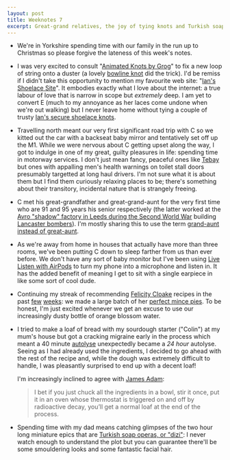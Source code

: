 ```yaml
---
layout: post
title: Weeknotes 7
excerpt: Great-grand relatives, the joy of tying knots and Turkish soap operas.
---
```

*   We're in Yorkshire spending time with our family in the run up to Christmas so please forgive the lateness of this week's notes.

*   I was very excited to consult "[Animated Knots by Grog](https://www.animatedknots.com)" to fix a new loop of string onto a duster (a lovely [bowline knot](https://www.animatedknots.com/bowline-knot) did the trick). I'd be remiss if I didn't take this opportunity to mention my favourite web site: "[Ian's Shoelace Site](https://www.fieggen.com/shoelace/)". It embodies exactly what I love about the internet: a true labour of love that is narrow in scope but _extremely_ deep. I am yet to convert E (much to my annoyance as her laces come undone when we're out walking) but I never leave home without tying a couple of trusty [Ian's secure shoelace knots](https://www.fieggen.com/shoelace/secureknot.htm).

*   Travelling north meant our very first significant road trip with C so we kitted out the car with a backseat baby mirror and tentatively set off up the M1. While we were nervous about C getting upset along the way, I got to indulge in one of my great, guilty pleasures in life: spending time in motorway services. I don't just mean fancy, peaceful ones like [Tebay](https://www.tebayservices.com) but ones with appalling men's health warnings on toilet stall doors presumably targetted at long haul drivers. I'm not sure what it is about them but I find them curiously relaxing places to be; there's something about their transitory, incidental nature that is strangely freeing.

*   C met his great-grandfather and great-grand-aunt for the very first time who are 91 and 95 years his senior respectively (the latter worked at the [Avro "shadow" factory in Leeds during the Second World War](https://en.wikipedia.org/wiki/Avro#History) building [Lancaster bombers](https://en.wikipedia.org/wiki/Avro_Lancaster)). I'm mostly sharing this to use the term [grand-aunt instead of great-aunt](https://blogs.ancestry.com/ancestry/2013/10/25/great-and-grand-aunts/).

*   As we're away from home in houses that actually have more than three rooms, we've been putting C down to sleep farther from us than ever before. We don't have any sort of baby monitor but I've been using [Live Listen with AirPods](https://support.apple.com/en-us/HT209082) to turn my phone into a microphone and listen in. It has the added benefit of meaning I get to sit with a single earpiece in like some sort of cool dude.

*   Continuing my streak of recommending [Felicity Cloake](https://www.theguardian.com/profile/felicity-cloake) recipes in the past [few](/2019/12/08/weeknotes-6/) [weeks](/2019/11/24/weeknotes-4/): we made a large batch of her [perfect mince pies](https://www.theguardian.com/food/2019/dec/04/felicity-cloakes-mince-pie-masterclass-an-easy-step-by-step-recipe). To be honest, I'm just excited whenever we get an excuse to use our increasingly dusty bottle of orange blossom water.

*   I tried to make a loaf of bread with my sourdough starter ("Colin") at my mum's house but got a cracking migraine early in the process which meant a 40 minute [autolyse](https://www.bakerybits.co.uk/resources/autolyse-what-why-how/) unexpectedly became a _24 hour_ autolyse. Seeing as I had already used the ingredients, I decided to go ahead with the rest of the recipe and, while the dough was extremely difficult to handle, I was pleasantly surprised to end up with a decent loaf!

    I'm increasingly inclined to agree with [James Adam](https://interblah.net):

    > I bet if you just chuck all the ingredients in a bowl, stir it once, put it in an oven whose thermostat is triggered on and off by radioactive decay, you’ll get a normal loaf at the end of the process.

*   Spending time with my dad means catching glimpses of the two hour long miniature epics that are [Turkish soap operas, or "dizi"](https://www.theguardian.com/tv-and-radio/2019/sep/13/turkish-tv-magnificent-century-dizi-taking-over-world): I never watch enough to understand the plot but you can guarantee there'll be some smouldering looks and some fantastic facial hair.
